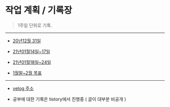 # 작업 계획 / 기록장

> 1주일 단위로 기록.

<hr/>

* [20년12월 31일](https://github.com/camel-man-ims/work-history/blob/master/20%EB%85%8412%EC%9B%94/20-12.md)

* [21년01월14일~17일](https://github.com/camel-man-ims/work-history/blob/master/21%EB%85%84/1%EC%9B%94/1%EC%9B%9414%EC%9D%BC~17%EC%9D%BC.md)

* [21년01월18일~24일](https://github.com/camel-man-ims/work-history/blob/master/21%EB%85%84/1%EC%9B%94/1%EC%9B%9418%EC%9D%BC~24%EC%9D%BC.md)

* [1월말~2월 목표](https://github.com/camel-man-ims/work-history/blob/master/21%EB%85%84/1%EC%9B%94/1%EC%9B%94%EB%A7%90~2%EC%9B%94%20%EB%AA%A9%ED%91%9C.md)

<hr/>

* [velog 주소](https://velog.io/@camel-man-ims)

* 공부에 대한 기록은 tistory에서 진행중 ( 글이 대부분 비공개 )